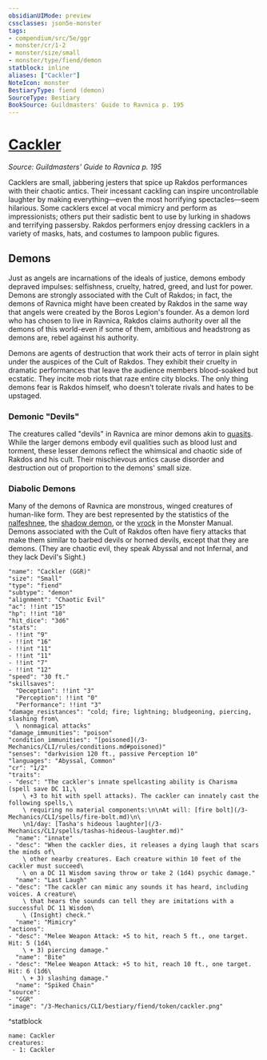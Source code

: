 ```yaml
---
obsidianUIMode: preview
cssclasses: json5e-monster
tags:
- compendium/src/5e/ggr
- monster/cr/1-2
- monster/size/small
- monster/type/fiend/demon
statblock: inline
aliases: ["Cackler"]
NoteIcon: monster
BestiaryType: fiend (demon)
SourceType: Bestiary
BookSource: Guildmasters' Guide to Ravnica p. 195
---
```

# [Cackler](3-Mechanics\CLI\bestiary\fiend/cackler-ggr.md)
*Source: Guildmasters' Guide to Ravnica p. 195*  

Cacklers are small, jabbering jesters that spice up Rakdos performances with their chaotic antics. Their incessant cackling can inspire uncontrollable laughter by making everything—even the most horrifying spectacles—seem hilarious. Some cacklers excel at vocal mimicry and perform as impressionists; others put their sadistic bent to use by lurking in shadows and terrifying passersby. Rakdos performers enjoy dressing cacklers in a variety of masks, hats, and costumes to lampoon public figures.

## Demons

Just as angels are incarnations of the ideals of justice, demons embody depraved impulses: selfishness, cruelty, hatred, greed, and lust for power. Demons are strongly associated with the Cult of Rakdos; in fact, the demons of Ravnica might have been created by Rakdos in the same way that angels were created by the Boros Legion's founder. As a demon lord who has chosen to live in Ravnica, Rakdos claims authority over all the demons of this world-even if some of them, ambitious and headstrong as demons are, rebel against his authority.

Demons are agents of destruction that work their acts of terror in plain sight under the auspices of the Cult of Rakdos. They exhibit their cruelty in dramatic performances that leave the audience members blood-soaked but ecstatic. They incite mob riots that raze entire city blocks. The only thing demons fear is Rakdos himself, who doesn't tolerate rivals and hates to be upstaged.

### Demonic "Devils"

The creatures called "devils" in Ravnica are minor demons akin to [quasits](/3-Mechanics/CLI/bestiary/fiend/quasit.md). While the larger demons embody evil qualities such as blood lust and torment, these lesser demons reflect the whimsical and chaotic side of Rakdos and his cult. Their mischievous antics cause disorder and destruction out of proportion to the demons' small size.

### Diabolic Demons

Many of the demons of Ravnica are monstrous, winged creatures of human-like form. They are best represented by the statistics of the [nalfeshnee](/3-Mechanics/CLI/bestiary/fiend/nalfeshnee.md), the [shadow demon](/3-Mechanics/CLI/bestiary/fiend/shadow-demon.md), or the [vrock](/3-Mechanics/CLI/bestiary/fiend/vrock.md) in the Monster Manual. Demons associated with the Cult of Rakdos often have fiery attacks that make them similar to barbed devils or horned devils, except that they are demons. (They are chaotic evil, they speak Abyssal and not Infernal, and they lack Devil's Sight.)

```statblock
"name": "Cackler (GGR)"
"size": "Small"
"type": "fiend"
"subtype": "demon"
"alignment": "Chaotic Evil"
"ac": !!int "15"
"hp": !!int "10"
"hit_dice": "3d6"
"stats":
- !!int "9"
- !!int "16"
- !!int "11"
- !!int "11"
- !!int "7"
- !!int "12"
"speed": "30 ft."
"skillsaves":
  "Deception": !!int "3"
  "Perception": !!int "0"
  "Performance": !!int "3"
"damage_resistances": "cold; fire; lightning; bludgeoning, piercing, slashing from\
  \ nonmagical attacks"
"damage_immunities": "poison"
"condition_immunities": "[poisoned](/3-Mechanics/CLI/rules/conditions.md#poisoned)"
"senses": "darkvision 120 ft., passive Perception 10"
"languages": "Abyssal, Common"
"cr": "1/2"
"traits":
- "desc": "The cackler's innate spellcasting ability is Charisma (spell save DC 11,\
    \ +3 to hit with spell attacks). The cackler can innately cast the following spells,\
    \ requiring no material components:\n\nAt will: [fire bolt](/3-Mechanics/CLI/spells/fire-bolt.md)\n\
    \n1/day: [Tasha's hideous laughter](/3-Mechanics/CLI/spells/tashas-hideous-laughter.md)"
  "name": "innate"
- "desc": "When the cackler dies, it releases a dying laugh that scars the minds of\
    \ other nearby creatures. Each creature within 10 feet of the cackler must succeed\
    \ on a DC 11 Wisdom saving throw or take 2 (1d4) psychic damage."
  "name": "Last Laugh"
- "desc": "The cackler can mimic any sounds it has heard, including voices. A creature\
    \ that hears the sounds can tell they are imitations with a successful DC 11 Wisdom\
    \ (Insight) check."
  "name": "Mimicry"
"actions":
- "desc": "Melee Weapon Attack: +5 to hit, reach 5 ft., one target. Hit: 5 (1d4\
    \ + 3) piercing damage."
  "name": "Bite"
- "desc": "Melee Weapon Attack: +5 to hit, reach 10 ft., one target. Hit: 6 (1d6\
    \ + 3) slashing damage."
  "name": "Spiked Chain"
"source":
- "GGR"
"image": "/3-Mechanics/CLI/bestiary/fiend/token/cackler.png"
```
^statblock

```encounter-table
name: Cackler
creatures:
 - 1: Cackler
```